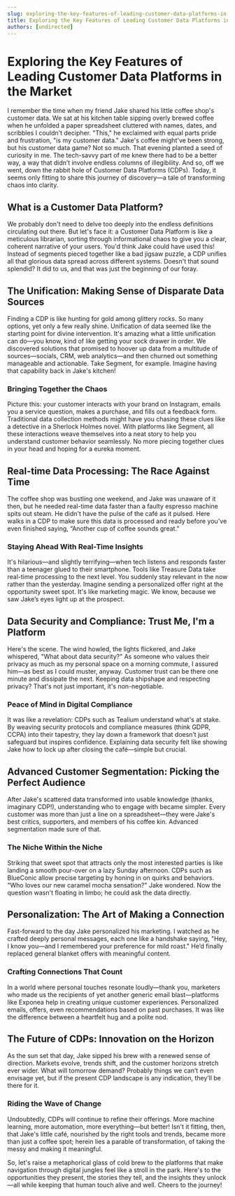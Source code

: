 ```yaml
---
slug: exploring-the-key-features-of-leading-customer-data-platforms-in-the-market
title: Exploring the Key Features of Leading Customer Data Platforms in the Market
authors: [undirected]
---
```



# Exploring the Key Features of Leading Customer Data Platforms in the Market

I remember the time when my friend Jake shared his little coffee shop's customer data. We sat at his kitchen table sipping overly brewed coffee when he unfolded a paper spreadsheet cluttered with names, dates, and scribbles I couldn't decipher. "This," he exclaimed with equal parts pride and frustration, "is my customer data." Jake's coffee might've been strong, but his customer data game? Not so much. That evening planted a seed of curiosity in me. The tech-savvy part of me knew there had to be a better way, a way that didn’t involve endless columns of illegibility. And so, off we went, down the rabbit hole of Customer Data Platforms (CDPs). Today, it seems only fitting to share this journey of discovery—a tale of transforming chaos into clarity.

## What is a Customer Data Platform?

We probably don't need to delve too deeply into the endless definitions circulating out there. But let's face it: a Customer Data Platform is like a meticulous librarian, sorting through informational chaos to give you a clear, coherent narrative of your users. You'd think Jake could have used this! Instead of segments pieced together like a bad jigsaw puzzle, a CDP unifies all that glorious data spread across different systems. Doesn't that sound splendid? It did to us, and that was just the beginning of our foray. 

## The Unification: Making Sense of Disparate Data Sources

Finding a CDP is like hunting for gold among glittery rocks. So many options, yet only a few really shine. Unification of data seemed like the starting point for divine intervention. It's amazing what a little unification can do—you know, kind of like getting your sock drawer in order. We discovered solutions that promised to hoover up data from a multitude of sources—socials, CRM, web analytics—and then churned out something manageable and actionable. Take Segment, for example. Imagine having that capability back in Jake's kitchen!

### Bringing Together the Chaos

Picture this: your customer interacts with your brand on Instagram, emails you a service question, makes a purchase, and fills out a feedback form. Traditional data collection methods might have you chasing these clues like a detective in a Sherlock Holmes novel. With platforms like Segment, all these interactions weave themselves into a neat story to help you understand customer behavior seamlessly. No more piecing together clues in your head and hoping for a eureka moment.

## Real-time Data Processing: The Race Against Time

The coffee shop was bustling one weekend, and Jake was unaware of it then, but he needed real-time data faster than a faulty espresso machine spits out steam. He didn't have the pulse of the café as it pulsed. Here walks in a CDP to make sure this data is processed and ready before you've even finished saying, “Another cup of coffee sounds great.” 

### Staying Ahead With Real-Time Insights

It's hilarious—and slightly terrifying—when tech listens and responds faster than a teenager glued to their smartphone. Tools like Treasure Data take real-time processing to the next level. You suddenly stay relevant in the now rather than the yesterday. Imagine sending a personalized offer right at the opportunity sweet spot. It's like marketing magic. We know, because we saw Jake’s eyes light up at the prospect.

## Data Security and Compliance: Trust Me, I'm a Platform

Here's the scene. The wind howled, the lights flickered, and Jake whispered, "What about data security?" As someone who values their privacy as much as my personal space on a morning commute, I assured him—as best as I could muster, anyway. Customer trust can be there one minute and dissipate the next. Keeping data shipshape and respecting privacy? That's not just important, it's non-negotiable.

### Peace of Mind in Digital Compliance

It was like a revelation: CDPs such as Tealium understand what's at stake. By weaving security protocols and compliance measures (think GDPR, CCPA) into their tapestry, they lay down a framework that doesn’t just safeguard but inspires confidence. Explaining data security felt like showing Jake how to lock up after closing the café—simple but crucial.

## Advanced Customer Segmentation: Picking the Perfect Audience

After Jake's scattered data transformed into usable knowledge (thanks, imaginary CDP!), understanding who to engage with became simpler. Every customer was more than just a line on a spreadsheet—they were Jake's best critics, supporters, and members of his coffee kin. Advanced segmentation made sure of that. 

### The Niche Within the Niche

Striking that sweet spot that attracts only the most interested parties is like landing a smooth pour-over on a lazy Sunday afternoon. CDPs such as BlueConic allow precise targeting by honing in on quirks and behaviors. "Who loves our new caramel mocha sensation?" Jake wondered. Now the question wasn't floating in limbo; he could ask the data directly.

## Personalization: The Art of Making a Connection

Fast-forward to the day Jake personalized his marketing. I watched as he crafted deeply personal messages, each one like a handshake saying, "Hey, I know you—and I remembered your preference for mild roast." He’d finally replaced general blanket offers with meaningful content. 

### Crafting Connections That Count

In a world where personal touches resonate loudly—thank you, marketers who made us the recipients of yet another generic email blast—platforms like Exponea help in creating unique customer experiences. Personalized emails, offers, even recommendations based on past purchases. It was like the difference between a heartfelt hug and a polite nod.

## The Future of CDPs: Innovation on the Horizon

As the sun set that day, Jake sipped his brew with a renewed sense of direction. Markets evolve, trends shift, and the customer horizons stretch ever wider. What will tomorrow demand? Probably things we can’t even envisage yet, but if the present CDP landscape is any indication, they’ll be there for it.

### Riding the Wave of Change

Undoubtedly, CDPs will continue to refine their offerings. More machine learning, more automation, more everything—but better! Isn't it fitting, then, that Jake's little café, nourished by the right tools and trends, became more than just a coffee spot; herein lies a parable of transformation, of taking the messy and making it meaningful.

So, let's raise a metaphorical glass of cold brew to the platforms that make navigation through digital jungles feel like a stroll in the park. Here's to the opportunities they present, the stories they tell, and the insights they unlock—all while keeping that human touch alive and well. Cheers to the journey!
